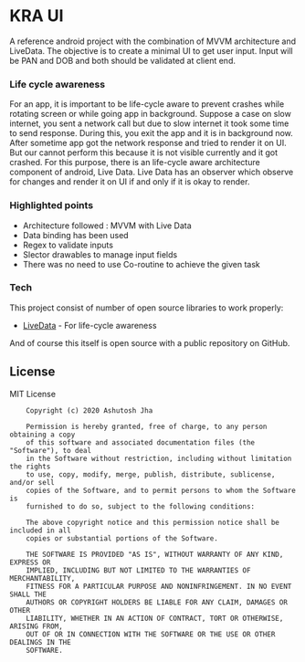 # KRA UI

A reference android project with the combination of MVVM architecture and LiveData. The objective is to create a minimal UI to get user input. Input will be PAN and DOB and both should be validated at client end.


### Life cycle awareness
For an app, it is important to be life-cycle aware to prevent crashes while rotating screen or while going app in background. Suppose a case on slow internet, you sent a network call but due to slow internet it took some time to send response. During this, you exit the app and it is in background now. After sometime app got the network response and tried to render it on UI. But our cannot perform this because it is not visible currently and it got crashed.
For this purpose, there is an life-cycle aware architecture component of android, Live Data. Live Data has an observer which observe for changes and render it on UI if and only if it is okay to render.


### Highlighted points
* Architecture followed : MVVM with Live Data
* Data binding has been used
* Regex to validate inputs
* Slector drawables to manage input fields
* There was no need to use Co-routine to achieve the given task


### Tech

This project consist of number of open source libraries to work properly:

* [LiveData](https://developer.android.com/topic/libraries/architecture/livedata) - For life-cycle awareness

And of course this itself is open source with a public repository
 on GitHub.

License
----
MIT License

        Copyright (c) 2020 Ashutosh Jha

        Permission is hereby granted, free of charge, to any person obtaining a copy
        of this software and associated documentation files (the "Software"), to deal
        in the Software without restriction, including without limitation the rights
        to use, copy, modify, merge, publish, distribute, sublicense, and/or sell
        copies of the Software, and to permit persons to whom the Software is
        furnished to do so, subject to the following conditions:

        The above copyright notice and this permission notice shall be included in all
        copies or substantial portions of the Software.

        THE SOFTWARE IS PROVIDED "AS IS", WITHOUT WARRANTY OF ANY KIND, EXPRESS OR
        IMPLIED, INCLUDING BUT NOT LIMITED TO THE WARRANTIES OF MERCHANTABILITY,
        FITNESS FOR A PARTICULAR PURPOSE AND NONINFRINGEMENT. IN NO EVENT SHALL THE
        AUTHORS OR COPYRIGHT HOLDERS BE LIABLE FOR ANY CLAIM, DAMAGES OR OTHER
        LIABILITY, WHETHER IN AN ACTION OF CONTRACT, TORT OR OTHERWISE, ARISING FROM,
        OUT OF OR IN CONNECTION WITH THE SOFTWARE OR THE USE OR OTHER DEALINGS IN THE
        SOFTWARE.
